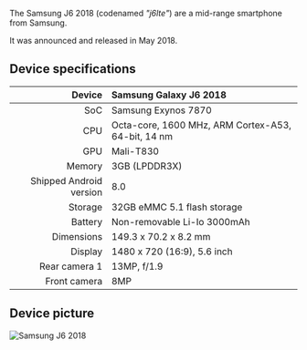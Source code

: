 The Samsung J6 2018 (codenamed _"j6lte"_) are a mid-range smartphone from Samsung.

It was announced and released in May 2018.

## Device specifications

| Device       | Samsung Galaxy J6 2018                            |
| -----------: | :----------------------------------------------    |
| SoC          | Samsung Exynos 7870                                |
| CPU          | Octa-core, 1600 MHz, ARM Cortex-A53, 64-bit, 14 nm |
| GPU          | Mali-T830                                          |
| Memory       | 3GB (LPDDR3X)                                      |
| Shipped Android version | 8.0                                   |
| Storage      | 32GB eMMC 5.1 flash storage                        |
| Battery      | Non-removable Li-Io 3000mAh                       |
| Dimensions   | 149.3 x 70.2 x 8.2 mm                              |
| Display      | 1480 x 720 (16:9), 5.6  inch                       |
| Rear camera 1 | 13MP, f/1.9                                       |
| Front camera  | 8MP                                               |

## Device picture

![Samsung J6 2018](https://www.maxmovil.com/media/catalog/product/cache/1/thumbnail/600x/17f82f742ffe127f42dca9de82fb58b1/c/o/comprar_samsung_galaxy_j6_2018_negro.jpg)
